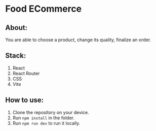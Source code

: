 # Food ECommerce

## About:

You are able to choose a product, change its quality, finalize an order. 

## Stack:

1. React
2. React Router
3. CSS
4. Vite

## How to use:

1. Clone the repository on your device.
2. Run ```npm install``` in the folder.
3. Run ```npm run dev``` to run it locally.